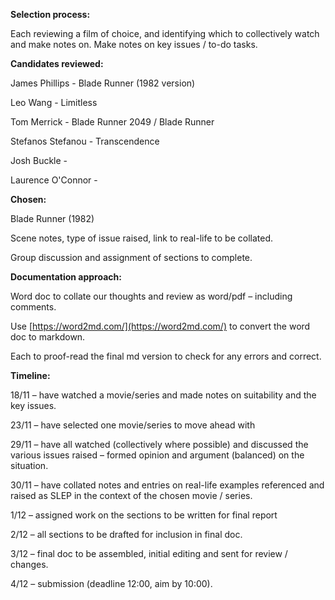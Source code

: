 **Selection process:**

Each reviewing a film of choice, and identifying which to collectively watch and make notes on. Make notes on key issues / to-do tasks.

**Candidates reviewed:**

James Phillips - Blade Runner (1982 version)

Leo Wang - Limitless

Tom Merrick - Blade Runner 2049 / Blade Runner

Stefanos Stefanou - Transcendence

Josh Buckle -

Laurence O&#39;Connor -

**Chosen:**

Blade Runner (1982)

Scene notes, type of issue raised, link to real-life to be collated.

Group discussion and assignment of sections to complete.

**Documentation approach:**

Word doc to collate our thoughts and review as word/pdf – including comments.

Use [https://word2md.com/](https://word2md.com/) to convert the word doc to markdown.

Each to proof-read the final md version to check for any errors and correct.

**Timeline:**

18/11 – have watched a movie/series and made notes on suitability and the key issues.

23/11 – have selected one movie/series to move ahead with

29/11 – have all watched (collectively where possible) and discussed the various issues raised – formed opinion and argument (balanced) on the situation.

30/11 – have collated notes and entries on real-life examples referenced and raised as SLEP in the context of the chosen movie / series.

1/12 – assigned work on the sections to be written for final report

2/12 – all sections to be drafted for inclusion in final doc.

3/12 – final doc to be assembled, initial editing and sent for review / changes.

4/12 – submission (deadline 12:00, aim by 10:00).
